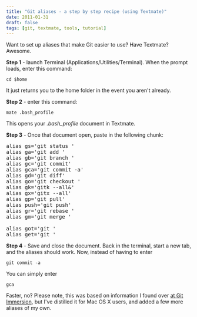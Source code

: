 ```yaml
---
title: "Git aliases - a step by step recipe (using Textmate)"
date: 2011-01-31
draft: false
tags: [git, textmate, tools, tutorial]
---
```


Want to set up aliases that make Git easier to use? Have Textmate? Awesome.

<strong>Step 1</strong> - launch Terminal (Applications/Utilities/Terminal). When the prompt loads, enter this command:

<code>cd $home</code>

It just returns you to the home folder in the event you aren't already.

<strong>Step 2</strong> - enter this command:

<code>mate .bash_profile</code>

This opens your <em>.bash_profile</em> document in Textmate.

<strong>Step 3</strong> - Once that document open, paste in the following chunk:

<pre>alias gs='git status '
alias ga='git add '
alias gb='git branch '
alias gc='git commit'
alias gca='git commit -a'
alias gd='git diff'
alias go='git checkout '
alias gk='gitk --all&'
alias gx='gitx --all'
alias gp='git pull'
alias push='git push'
alias gr='git rebase '
alias gm='git merge '

alias got='git '
alias get='git '</pre>

<strong>Step 4</strong> - Save and close the document. Back in the terminal, start a new tab, and the aliases should work. Now, instead of having to enter

<code>git commit -a </code>

You can simply enter

<code>gca</code>

Faster, no? Please note, this was based on information I found over <a href="https://gitimmersion.com/lab_11.html">at Git Immersion</a>, but I've distilled it for Mac OS X users, and added a few more aliases of my own.
